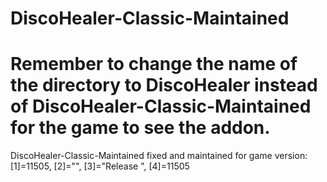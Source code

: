 # DiscoHealer-Classic-Maintained
# Remember to change the name of the directory to DiscoHealer instead of DiscoHealer-Classic-Maintained for the game to see the addon.
DiscoHealer-Classic-Maintained fixed and maintained for game version:
[1]=11505,
[2]="",
[3]="Release ",
[4]=11505
